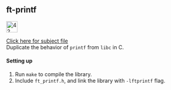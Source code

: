## ft-printf

<img src="https://github.com/eesuhn/c-piscine-14/assets/102596628/1c7ed51d-6afa-410b-ae89-92557236b064" alt="42 logo" width="30" /> <br>

[Click here for subject file](./en.subject.pdf) <br>
Duplicate the behavior of `printf` from `libc` in C.

#### Setting up
1. Run `make` to compile the library.
2. Include `ft_printf.h`, and link the library with `-lftprintf` flag.
